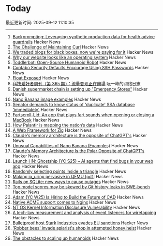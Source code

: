 # Today

最近更新时间: 2025-09-12 11:10:35

--- 
1. [Backprompting: Leveraging synthetic production data for health advice guardrails](https://arxiv.org/abs/2508.18384) Hacker News
2. [The Challenge of Maintaining Curl](https://lwn.net/Articles/1034966/) Hacker News
3. [We traded blogs for black boxes, now we're paying for it](https://tekhne.dev/internet-resist/) Hacker News
4. [Why our website looks like an operating system](https://posthog.com/blog/why-os) Hacker News
5. [Toddlerbot: Open-Source Humanoid Robot](https://toddlerbot.github.io/) Hacker News
6. [Contabo Security Defaults Encourage Using SSH Passwords](https://jamesoclaire.com/2025/09/12/contabo-defaults-encourage-using-ssh-passwords/) Hacker News
7. [Float Exposed](https://float.exposed/) Hacker News
8. [科技爱好者周刊（第 365 期）：流量变现正在崩塌](http://www.ruanyifeng.com/blog/2025/09/weekly-issue-365.html) 阮一峰的网络日志
9. [Danish supermarket chain is setting up "Emergency Stores"](https://swiss.social/@swaldorff/115186445638788782) Hacker News
10. [Nano Banana image examples](https://github.com/PicoTrex/Awesome-Nano-Banana-images/blob/main/README_en.md) Hacker News
11. [Senator demands to know status of 'duplicate' SSA database 'immediately'](https://www.theregister.com/2025/09/11/ssa_doge_whistleblower_demand/) Hacker News
12. [Fartscroll-Lid: An app that plays fart sounds when opening or closing a MacBook](https://github.com/iannuttall/fartscroll-lid) Hacker News
13. [How Palantir is mapping the nation’s data](https://theconversation.com/when-the-government-can-see-everything-how-one-company-palantir-is-mapping-the-nations-data-263178) Hacker News
14. [A Web Framework for Zig](https://www.jetzig.dev/) Hacker News
15. [Claude's memory architecture is the opposite of ChatGPT's](https://www.shloked.com/writing/claude-memory) Hacker News
16. [Unusual Capabilities of Nano Banana (Examples)](https://github.com/PicoTrex/Awesome-Nano-Banana-images/blob/main/README_en.md) Hacker News
17. [Claude's Memory Architecture Is the Polar Opposite of ChatGPT's](https://www.shloked.com/writing/claude-memory) Hacker News
18. [Launch HN: Ghostship (YC S25) – AI agents that find bugs in your web app](https://news.ycombinator.com/item?id=45215032) Hacker News
19. [Randomly selecting points inside a triangle](https://www.johndcook.com/blog/2025/09/11/random-inside-triangle/) Hacker News
20. [Making io_uring pervasive in QEMU [pdf]](https://vmsplice.net/~stefan/stefanha-kvm-forum-2025.pdf) Hacker News
21. [Rails on SQLite: new ways to cause outages](https://andre.arko.net/2025/09/11/rails-on-sqlite-exciting-new-ways-to-cause-outages/) Hacker News
22. [Top model scores may be skewed by Git history leaks in SWE-bench](https://github.com/SWE-bench/SWE-bench/issues/465) Hacker News
23. [Adam (YC W25) Is Hiring to Build the Future of CAD](https://www.ycombinator.com/companies/adam/jobs/q6td4uk-founding-engineer) Hacker News
24. [Native ACME support comes to Nginx](https://letsencrypt.org/2025/09/11/native-acme-for-nginx) Hacker News
25. [NT OS Kernel Information Disclosure Vulnerability](https://www.crowdfense.com/nt-os-kernel-information-disclosure-vulnerability-cve-2025-53136/) Hacker News
26. [A tech-law measurement and analysis of event listeners for wiretapping](https://arxiv.org/abs/2508.19825) Hacker News
27. [Bulletproof host Stark Industries evades EU sanctions](https://krebsonsecurity.com/2025/09/bulletproof-host-stark-industries-evades-eu-sanctions/) Hacker News
28. ['Robber bees' invade apiarist's shop in attempted honey heist](https://www.cbc.ca/news/canada/british-columbia/robber-bees-terrace-bc-apiary-1.7627532) Hacker News
29. [The obstacles to scaling up humanoids](https://spectrum.ieee.org/humanoid-robot-scaling) Hacker News
